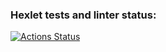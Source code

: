 ### Hexlet tests and linter status:
[![Actions Status](https://github.com/TuPi4Ok/java-project-78/workflows/hexlet-check/badge.svg)](https://github.com/TuPi4Ok/java-project-78/actions)